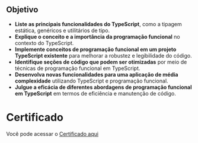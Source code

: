 ## Objetivo

- **Liste as principais funcionalidades do TypeScript**, como a tipagem estática, genéricos e utilitários de tipo.
- **Explique o conceito e a importância da programação funcional** no contexto do TypeScript.
- **Implemente conceitos de programação funcional em um projeto TypeScript existente** para melhorar a robustez e legibilidade do código.
- **Identifique seções de código que podem ser otimizadas** por meio de técnicas de programação funcional em TypeScript.
- **Desenvolva novas funcionalidades para uma aplicação de média complexidade** utilizando TypeScript e programação funcional.
- **Julgue a eficácia de diferentes abordagens de programação funcional em TypeScript** em termos de eficiência e manutenção de código.

# Certificado

Você pode acessar o [Certificado aqui](certificado.JPG)
